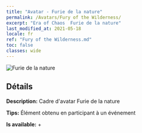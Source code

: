 ```yaml
---
title: "Avatar - Furie de la nature"
permalink: /Avatars/Fury of the Wilderness/
excerpt: "Era of Chaos  Furie de la nature"
last_modified_at: 2021-05-18
locale: fr
ref: "Fury of the Wilderness.md"
toc: false
classes: wide
---
```

 ![Furie de la nature](/images/a/avatarFrame_29.png)

## Détails

 **Description:** Cadre d'avatar Furie de la nature 

 **Tips:** Élément obtenu en participant à un événement 

 **Is available:**  + 

